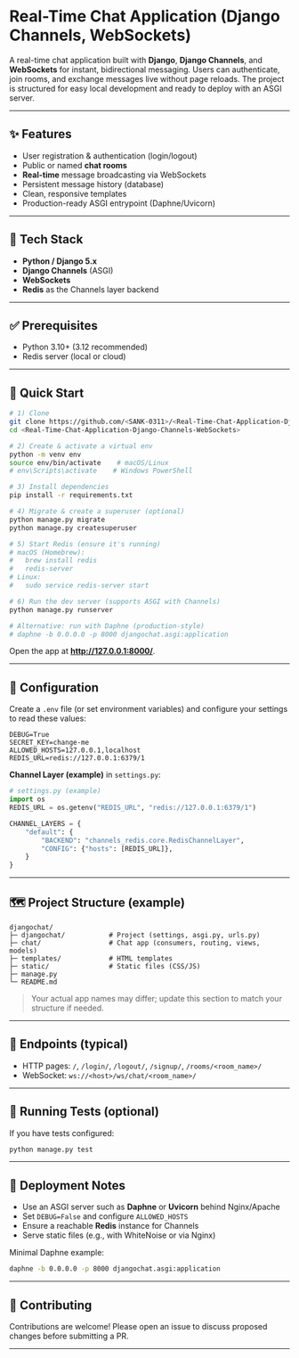 

# Real-Time Chat Application (Django Channels, WebSockets)

A real-time chat application built with **Django**, **Django Channels**, and **WebSockets** for instant, bidirectional messaging. Users can authenticate, join rooms, and exchange messages live without page reloads. The project is structured for easy local development and ready to deploy with an ASGI server.

---

## ✨ Features
- User registration & authentication (login/logout)
- Public or named **chat rooms**
- **Real-time** message broadcasting via WebSockets
- Persistent message history (database)
- Clean, responsive templates
- Production-ready ASGI entrypoint (Daphne/Uvicorn)

---

## 🧰 Tech Stack
- **Python / Django 5.x**
- **Django Channels** (ASGI)
- **WebSockets**
- **Redis** as the Channels layer backend

---

## ✅ Prerequisites
- Python 3.10+ (3.12 recommended)
- Redis server (local or cloud)

---

## 🚀 Quick Start

```bash
# 1) Clone
git clone https://github.com/<SANK-0311>/<Real-Time-Chat-Application-Django-Channels-WebSockets>.git
cd <Real-Time-Chat-Application-Django-Channels-WebSockets>

# 2) Create & activate a virtual env
python -m venv env
source env/bin/activate    # macOS/Linux
# env\Scripts\activate    # Windows PowerShell

# 3) Install dependencies
pip install -r requirements.txt

# 4) Migrate & create a superuser (optional)
python manage.py migrate
python manage.py createsuperuser

# 5) Start Redis (ensure it's running)
# macOS (Homebrew):
#   brew install redis
#   redis-server
# Linux:
#   sudo service redis-server start

# 6) Run the dev server (supports ASGI with Channels)
python manage.py runserver

# Alternative: run with Daphne (production-style)
# daphne -b 0.0.0.0 -p 8000 djangochat.asgi:application
```

Open the app at **http://127.0.0.1:8000/**.

---

## 🔧 Configuration
Create a `.env` file (or set environment variables) and configure your settings to read these values:

```
DEBUG=True
SECRET_KEY=change-me
ALLOWED_HOSTS=127.0.0.1,localhost
REDIS_URL=redis://127.0.0.1:6379/1
```

**Channel Layer (example)** in `settings.py`:
```python
# settings.py (example)
import os
REDIS_URL = os.getenv("REDIS_URL", "redis://127.0.0.1:6379/1")

CHANNEL_LAYERS = {
    "default": {
        "BACKEND": "channels_redis.core.RedisChannelLayer",
        "CONFIG": {"hosts": [REDIS_URL]},
    }
}
```

---

## 🗺️ Project Structure (example)
```
djangochat/
├─ djangochat/           # Project (settings, asgi.py, urls.py)
├─ chat/                 # Chat app (consumers, routing, views, models)
├─ templates/            # HTML templates
├─ static/               # Static files (CSS/JS)
├─ manage.py
└─ README.md
```

> Your actual app names may differ; update this section to match your structure if needed.

---

## 🔌 Endpoints (typical)
- HTTP pages: `/`, `/login/`, `/logout/`, `/signup/`, `/rooms/<room_name>/`
- WebSocket: `ws://<host>/ws/chat/<room_name>/`

---

## 🧪 Running Tests (optional)
If you have tests configured:
```bash
python manage.py test
```

---

## 🚢 Deployment Notes
- Use an ASGI server such as **Daphne** or **Uvicorn** behind Nginx/Apache
- Set `DEBUG=False` and configure `ALLOWED_HOSTS`
- Ensure a reachable **Redis** instance for Channels
- Serve static files (e.g., with WhiteNoise or via Nginx)

Minimal Daphne example:
```bash
daphne -b 0.0.0.0 -p 8000 djangochat.asgi:application
```

---

## 🤝 Contributing
Contributions are welcome! Please open an issue to discuss proposed changes before submitting a PR.

---
